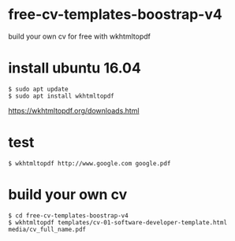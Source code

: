 # free-cv-templates-boostrap-v4
build your own cv for free with wkhtmltopdf

# install ubuntu 16.04
```
$ sudo apt update
$ sudo apt install wkhtmltopdf
```
https://wkhtmltopdf.org/downloads.html

# test
```
$ wkhtmltopdf http://www.google.com google.pdf
```

# build your own cv
```
$ cd free-cv-templates-boostrap-v4
$ wkhtmltopdf templates/cv-01-software-developer-template.html media/cv_full_name.pdf
```
